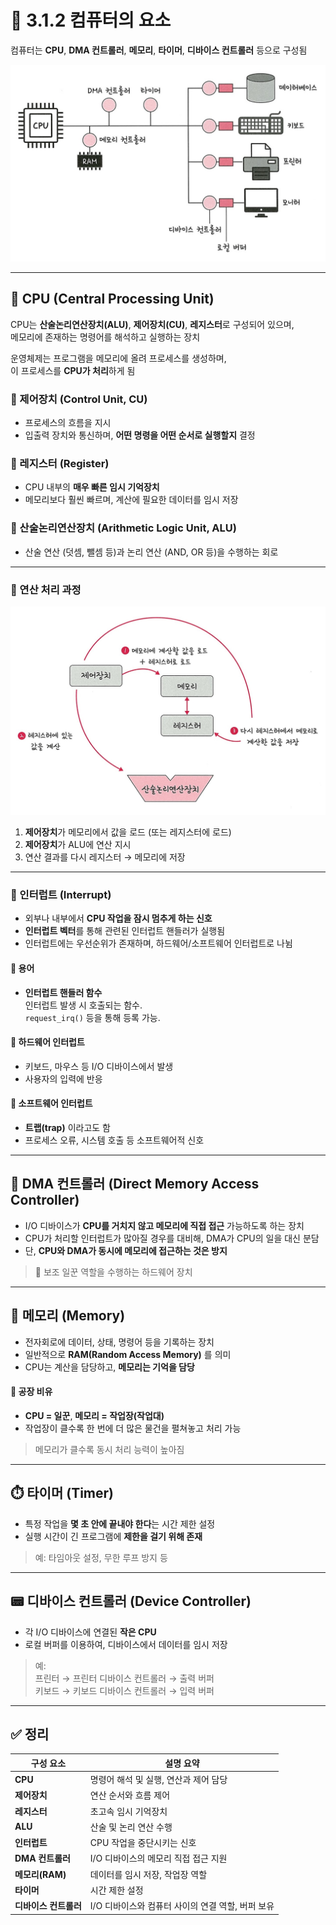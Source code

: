 
# 📘 3.1.2 컴퓨터의 요소

컴퓨터는 **CPU**, **DMA 컨트롤러**, **메모리**, **타이머**, **디바이스 컨트롤러** 등으로 구성됨
 
![컴퓨터의 요소](./images/ash_컴퓨터의요소.jpeg)

---

## 🧠 CPU (Central Processing Unit)

CPU는 **산술논리연산장치(ALU)**, **제어장치(CU)**, **레지스터**로 구성되어 있으며,  
메모리에 존재하는 명령어를 해석하고 실행하는 장치

운영체제는 프로그램을 메모리에 올려 프로세스를 생성하며,  
이 프로세스를 **CPU가 처리**하게 됨

### 🔹 제어장치 (Control Unit, CU)
- 프로세스의 흐름을 지시
- 입출력 장치와 통신하며, **어떤 명령을 어떤 순서로 실행할지** 결정

### 🔹 레지스터 (Register)
- CPU 내부의 **매우 빠른 임시 기억장치**
- 메모리보다 훨씬 빠르며, 계산에 필요한 데이터를 임시 저장

### 🔹 산술논리연산장치 (Arithmetic Logic Unit, ALU)
- 산술 연산 (덧셈, 뺄셈 등)과 논리 연산 (AND, OR 등)을 수행하는 회로

---

### 🧮 연산 처리 과정
![CPU 연산 처리](./images/ash_cpu연산처리.jpeg)

1. **제어장치**가 메모리에서 값을 로드 (또는 레지스터에 로드)
2. **제어장치**가 ALU에 연산 지시
3. 연산 결과를 다시 레지스터 → 메모리에 저장
 


---

### 🔔 인터럽트 (Interrupt)

- 외부나 내부에서 **CPU 작업을 잠시 멈추게 하는 신호**
- **인터럽트 벡터**를 통해 관련된 인터럽트 핸들러가 실행됨
- 인터럽트에는 우선순위가 존재하며, 하드웨어/소프트웨어 인터럽트로 나뉨

#### 📌 용어
- **인터럽트 핸들러 함수**  
  인터럽트 발생 시 호출되는 함수.  
  `request_irq()` 등을 통해 등록 가능.

#### 🔸 하드웨어 인터럽트
- 키보드, 마우스 등 I/O 디바이스에서 발생
- 사용자의 입력에 반응

#### 🔸 소프트웨어 인터럽트
- **트랩(trap)** 이라고도 함  
- 프로세스 오류, 시스템 호출 등 소프트웨어적 신호

---

## 🚀 DMA 컨트롤러 (Direct Memory Access Controller)

- I/O 디바이스가 **CPU를 거치지 않고 메모리에 직접 접근** 가능하도록 하는 장치
- CPU가 처리할 인터럽트가 많아질 경우를 대비해, DMA가 CPU의 일을 대신 분담
- 단, **CPU와 DMA가 동시에 메모리에 접근하는 것은 방지**

> 📌 보조 일꾼 역할을 수행하는 하드웨어 장치

---

## 💾 메모리 (Memory)

- 전자회로에 데이터, 상태, 명령어 등을 기록하는 장치
- 일반적으로 **RAM(Random Access Memory)** 를 의미
- CPU는 계산을 담당하고, **메모리는 기억을 담당**

#### 🔸 공장 비유  
- **CPU = 일꾼**, **메모리 = 작업장(작업대)**  
- 작업장이 클수록 한 번에 더 많은 물건을 펼쳐놓고 처리 가능

> 메모리가 클수록 동시 처리 능력이 높아짐

---

## ⏱️ 타이머 (Timer)

- 특정 작업을 **몇 초 안에 끝내야 한다**는 시간 제한 설정
- 실행 시간이 긴 프로그램에 **제한을 걸기 위해 존재**

> 예: 타임아웃 설정, 무한 루프 방지 등

---

## 📟 디바이스 컨트롤러 (Device Controller)

- 각 I/O 디바이스에 연결된 **작은 CPU**
- 로컬 버퍼를 이용하여, 디바이스에서 데이터를 임시 저장

> 예:  
프린터 → 프린터 디바이스 컨트롤러 → 출력 버퍼  
키보드 → 키보드 디바이스 컨트롤러 → 입력 버퍼

---

## ✅ 정리

| 구성 요소          | 설명 요약 |
|-------------------|-----------|
| **CPU**           | 명령어 해석 및 실행, 연산과 제어 담당 |
| **제어장치**      | 연산 순서와 흐름 제어 |
| **레지스터**      | 초고속 임시 기억장치 |
| **ALU**           | 산술 및 논리 연산 수행 |
| **인터럽트**      | CPU 작업을 중단시키는 신호 |
| **DMA 컨트롤러**  | I/O 디바이스의 메모리 직접 접근 지원 |
| **메모리(RAM)**   | 데이터를 임시 저장, 작업장 역할 |
| **타이머**        | 시간 제한 설정 |
| **디바이스 컨트롤러** | I/O 디바이스와 컴퓨터 사이의 연결 역할, 버퍼 보유 |
